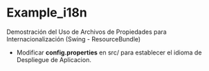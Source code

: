 Example_i18n
============

Demostración del Uso de Archivos de Propiedades para Internacionalización (Swing - ResourceBundle)

+ Modificar __config.properties__ en src/ para establecer el idioma de Despliegue de Aplicacion.

 
